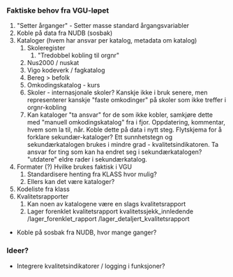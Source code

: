 ### Faktiske behov fra VGU-løpet
1. "Setter årganger" - Setter masse standard årgangsvariabler
1. Koble på data fra NUDB (sosbak)
1. Kataloger (hvem har ansvar per katalog, metadata om katalog)
    1. Skoleregister
        1. "Tredobbel kobling til orgnr"
    1. Nus2000 / nuskat
    1. Vigo kodeverk / fagkatalog
    1. Bereg > befolk
    1. Omkodingskatalog - kurs
    1. Skoler - internasjonale skoler? Kanskje ikke i bruk senere, men representerer kanskje "faste omkodinger" på skoler som ikke treffer i orgnr-kobling
    1. Kan kataloger "ta ansvar" for de som ikke kobler, samkjøre dette med "manuell omkodingskatalog" fra i fjor. Oppdatering, kommentar, hvem som la til, når. Koble dette på data i nytt steg. Flytskjema for å forklare sekundær-kataloger? Ett sunnhetstegn og sekundærkatalogen brukes i mindre grad - kvalitetsindikatoren. Ta ansvar for ting som kan ha endret seg i sekundærkatalogen? "utdatere" eldre rader i sekundærkatalog.
1. Formater (?) Hvilke brukes faktisk i VGU
    1. Standardisere henting fra KLASS hvor mulig?
    1. Ellers kan det være kataloger?
1. Kodeliste fra klass
1. Kvalitetsrapporter
    1. Kan noen av katalogene være en slags kvalitetsrapport
    1. Lager forenklet kvalitetsrapport kvalitetssjekk_innledende /lager_forenklet_rapport /lager_detaljert_kvalitetsrapport

    


- Koble på sosbak fra NUDB, hvor mange ganger?


### Ideer?
- Integrere kvalitetsindikatorer / logging i funksjoner?